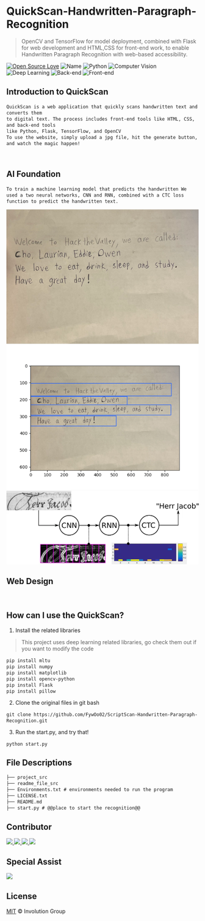# QuickScan-Handwritten-Paragraph-Recognition
> OpenCV and TensorFlow for model deployment, combined with Flask for web 
> development and HTML,CSS for front-end work, to enable Handwritten Paragraph 
> Recognition with web-based accessibility.

[![Open Source Love](https://badges.frapsoft.com/os/v2/open-source.svg?v=103)](https://github.com/FywOo02/Boston-House-Pricing-Forecast)
![Name](https://badgen.net/badge/Author/Owen&Laurian&Eddie&Derrick&Cho/orange?)
![Python](https://img.shields.io/badge/python-3.10-519dd9.svg?v=103)
![Computer Vision](https://badgen.net/badge/ComputerVision/OpenCV/blue?)
![Deep Learning](https://badgen.net/badge/DeepLearning/Tensorflow/red?)
![Back-end](https://badgen.net/badge/Back-end/Flask/yellow?)
![Front-end](https://badgen.net/badge/Front-end/HTML&CSS/pink?)


## Introduction to QuickScan
    QuickScan is a web application that quickly scans handwritten text and converts them 
    to digital text. The process includes front-end tools like HTML, CSS, and back-end tools
    like Python, Flask, TensorFlow, and OpenCV
    To use the website, simply upload a jpg file, hit the generate button,
    and watch the magic happen!

<div align=center>
<img src=>
</div>

## AI Foundation
    To train a machine learning model that predicts the handwritten We used a two neural networks, CNN and RNN, combined with a CTC loss function to predict the handwritten text.
<div align=center>
<img src="readme_file_src\original_photo.png"> 
</div>

<div align=center>
<img src="readme_file_src\opencv_rectangle.png">
</div>

<div align=center>
<img src="readme_file_src/CNN_LSTM.png">
</div>

## Web Design


<div align=center>
<img src=>
</div>




## How can I use the QuickScan?
1. Install the related libraries
> This project uses deep learning related libraries, go check them out if 
> you want to modify the code
```
pip install mltu
pip install numpy
pip install matplotlib
pip install opencv-python
pip install Flask
pip install pillow
```
2. Clone the original files in git bash
```
git clone https://github.com/FywOo02/ScriptScan-Handwritten-Paragraph-Recognition.git
```
3. Run the start.py, and try that!
```
python start.py
```


## File Descriptions
```
├── project_src
├── readme_file_src
├── Environments.txt # environments needed to run the program
├── LICENSE.txt 
├── README.md
├── start.py # @@place to start the recognition@@
```

## Contributor
<a href="https://github.com/LL-Laurian">
  <img src="https://github.com/LL-Laurian.png?size=50">
</a>

<a href="https://github.com/FywOo02">
  <img src="https://github.com/FywOo02.png?size=50">
</a>

<a href="https://github.com/Eyang0612">
  <img src="https://github.com/Eyang0612.png?size=50">
</a>

<a href="https://github.com/owensun2004">
  <img src="https://github.com/owensun2004.png?size=50">
</a>

## Special Assist
<a href="https://github.com/liderrick616">
  <img src="https://github.com/liderrick616.png?size=50">
</a>

## License
[MIT](https://github.com/FywOo02/Handwritten-Digit-Recognizer-With-GUI/blob/main/LICENSE) © Involution Group

